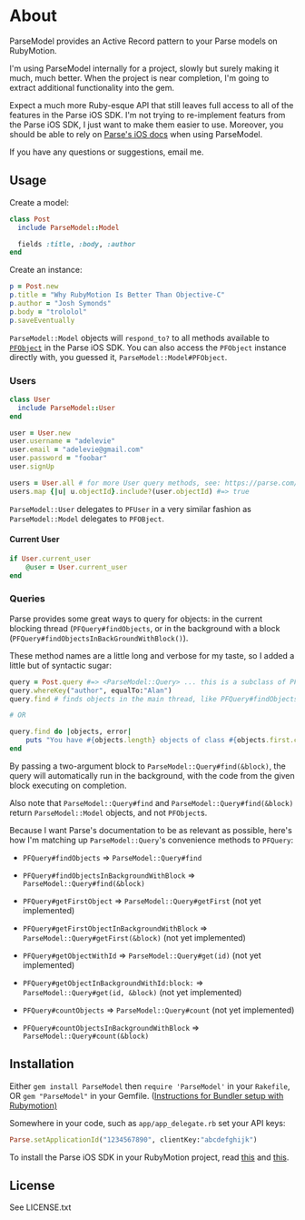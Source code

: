 # About

ParseModel provides an Active Record pattern to your Parse models on RubyMotion.

I'm using ParseModel internally for a project, slowly but surely making it much, much better. When the project is near completion, I'm going to extract additional functionality into the gem.

Expect a much more Ruby-esque API that still leaves full access to all of the features in the Parse iOS SDK. I'm not trying to re-implement featurs from the Parse iOS SDK, I just want to make them easier to use. Moreover, you should be able to rely on [Parse's iOS docs](https://parse.com/docs/ios/api/) when using ParseModel.

If you have any questions or suggestions, email me.

## Usage

Create a model:

```ruby
class Post
  include ParseModel::Model

  fields :title, :body, :author
end
```

Create an instance:

```ruby
p = Post.new
p.title = "Why RubyMotion Is Better Than Objective-C"
p.author = "Josh Symonds"
p.body = "trololol"
p.saveEventually
```

`ParseModel::Model` objects will `respond_to?` to all methods available to [`PFObject`](https://parse.com/docs/ios/api/Classes/PFObject.html) in the Parse iOS SDK. You can also access the `PFObject` instance directly with, you guessed it, `ParseModel::Model#PFObject`.

### Users

```ruby
class User
  include ParseModel::User
end

user = User.new
user.username = "adelevie"
user.email = "adelevie@gmail.com"
user.password = "foobar"
user.signUp

users = User.all # for more User query methods, see: https://parse.com/questions/why-does-querying-for-a-user-create-a-second-user-class 
users.map {|u| u.objectId}.include?(user.objectId) #=> true
```

`ParseModel::User` delegates to `PFUser` in a very similar fashion as `ParseModel::Model` delegates to `PFOBject`.

#### Current User

```ruby
if User.current_user
	@user = User.current_user
end
```

### Queries

Parse provides some great ways to query for objects: in the current blocking thread (`PFQuery#findObjects`, or in the background with a block (`PFQuery#findObjectsInBackGroundWithBlock()`).

These method names are a little long and verbose for my taste, so I added a little but of syntactic sugar:

```ruby
query = Post.query #=> <ParseModel::Query> ... this is a subclass of PFQuery
query.whereKey("author", equalTo:"Alan")
query.find # finds objects in the main thread, like PFQuery#findObjects

# OR

query.find do |objects, error|
	puts "You have #{objects.length} objects of class #{objects.first.class}."
end
```

By passing a two-argument block to `ParseModel::Query#find(&block)`, the query will automatically run in the background, with the code from the given block executing on completion.

Also note that `ParseModel::Query#find` and `ParseModel::Query#find(&block)` return `ParseModel::Model` objects, and not `PFObject`s.

Because I want Parse's documentation to be as relevant as possible, here's how I'm matching up `ParseModel::Query`'s convenience methods to `PFQuery`:

* `PFQuery#findObjects` => `ParseModel::Query#find`
* `PFQuery#findObjectsInBackgroundWithBlock` => `ParseModel::Query#find(&block)`

* `PFQuery#getFirstObject` => `ParseModel::Query#getFirst` (not yet implemented)
* `PFQuery#getFirstObjectInBackgroundWithBlock` => `ParseModel::Query#getFirst(&block)` (not yet implemented)

* `PFQuery#getObjectWithId` => `ParseModel::Query#get(id)` (not yet implemented)
* `PFQuery#getObjectInBackgroundWithId:block:` => `ParseModel::Query#get(id, &block)` (not yet implemented)

* `PFQuery#countObjects` => `ParseModel::Query#count` (not yet implemented)
* `PFQuery#countObjectsInBackgroundWithBlock` => `ParseModel::Query#count(&block)`


## Installation

Either `gem install ParseModel` then `require 'ParseModel'` in your `Rakefile`, OR
`gem "ParseModel"` in your Gemfile. ([Instructions for Bundler setup with Rubymotion)](http://thunderboltlabs.com/posts/using-bundler-with-rubymotion)

Somewhere in your code, such as `app/app_delegate.rb` set your API keys:

```ruby
Parse.setApplicationId("1234567890", clientKey:"abcdefghijk")
```

To install the Parse iOS SDK in your RubyMotion project, read [this](http://www.rubymotion.com/developer-center/guides/project-management/#_using_3rd_party_libraries) and  [this](http://stackoverflow.com/a/10453895/94154).

## License

See LICENSE.txt